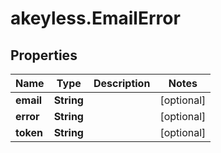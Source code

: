 # akeyless.EmailError

## Properties

Name | Type | Description | Notes
------------ | ------------- | ------------- | -------------
**email** | **String** |  | [optional] 
**error** | **String** |  | [optional] 
**token** | **String** |  | [optional] 


